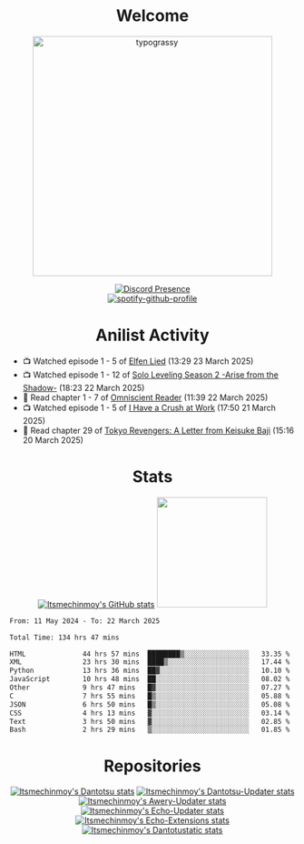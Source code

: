 <div align="center">

# Welcome
<a href="https://github.com/kawarimidoll/typograssy">
    <img alt="typograssy" src="https://typograssy.deno.dev/api?text=%E3%82%88%E3%81%86%E3%81%93%E3%81%9D%E3%81%BF%E3%81%AA%E3%81%95%E3%82%93%20-%20Itsmechinmoy--&&l0=none&l1=82d9d0&l2=027353&l3=038c4c&l4=01402e&bg=none&frame=none&speed=100&comment=" width="421.99">
</a>

[![Discord Presence](https://lanyard.cnrad.dev/api/523539866311720963?theme=dark&bg=Oe1116&animated=false&hideDiscrim=true&borderRadius=30px&hideActivity=whenNotUsed)](https://discord.com/users/523539866311720963)<br>
[![spotify-github-profile](https://spotify-github-profile.kittinanx.com/api/view?uid=31zczwoe3obxakjgkio7anubhkaq&cover_image=true&theme=novatorem&show_offline=true&background_color=121212&interchange=false&bar_color=53b14f&bar_color=ffffff&bar_color_cover=false)](https://spotify-github-profile.vercel.app/api/view?uid=31zczwoe3obxakjgkio7anubhkaq&redirect=true)
</div>

<div align="center">

# Anilist Activity
</div>
<!-- ANILIST_ACTIVITY:start -->

-   📺 Watched episode 1 - 5 of [Elfen Lied](https://anilist.co/anime/226) (13:29 23 March 2025)
-   📺 Watched episode 1 - 12 of [Solo Leveling Season 2 -Arise from the Shadow-](https://anilist.co/anime/176496) (18:23 22 March 2025)
-   📖 Read chapter 1 - 7 of [Omniscient Reader](https://anilist.co/manga/119257) (11:39 22 March 2025)
-   📺 Watched episode 1 - 5 of [I Have a Crush at Work](https://anilist.co/anime/179696) (17:50 21 March 2025)
-   📖 Read chapter 29 of [Tokyo Revengers: A Letter from Keisuke Baji](https://anilist.co/manga/151997) (15:16 20 March 2025)

<!-- ANILIST_ACTIVITY:end -->
<div align="center">
    
# Stats
[![Itsmechinmoy's GitHub stats](https://github-readme-stats.vercel.app/api?username=itsmechinmoy&show_icons=true&theme=algolia)](https://github.com/anuraghazra/github-readme-stats)
<img src="https://github-readme-stackoverflow.vercel.app/?userID=25004176&theme=dark" height="194"/>
</div>
<!--START_SECTION:waka-->

```txt
From: 11 May 2024 - To: 22 March 2025

Total Time: 134 hrs 47 mins

HTML              44 hrs 57 mins  ████████▒░░░░░░░░░░░░░░░░   33.35 %
XML               23 hrs 30 mins  ████▒░░░░░░░░░░░░░░░░░░░░   17.44 %
Python            13 hrs 36 mins  ██▓░░░░░░░░░░░░░░░░░░░░░░   10.10 %
JavaScript        10 hrs 48 mins  ██░░░░░░░░░░░░░░░░░░░░░░░   08.02 %
Other             9 hrs 47 mins   █▓░░░░░░░░░░░░░░░░░░░░░░░   07.27 %
C                 7 hrs 55 mins   █▒░░░░░░░░░░░░░░░░░░░░░░░   05.88 %
JSON              6 hrs 50 mins   █▒░░░░░░░░░░░░░░░░░░░░░░░   05.08 %
CSS               4 hrs 13 mins   ▓░░░░░░░░░░░░░░░░░░░░░░░░   03.14 %
Text              3 hrs 50 mins   ▓░░░░░░░░░░░░░░░░░░░░░░░░   02.85 %
Bash              2 hrs 29 mins   ▒░░░░░░░░░░░░░░░░░░░░░░░░   01.85 %
```

<!--END_SECTION:waka-->
<div align="center">

# Repositories
[![Itsmechinmoy's Dantotsu stats](https://github-readme-stats.vercel.app/api/pin/?username=itsmechinmoy&repo=dantotsu&show_icons=true&theme=algolia&description_lines_count=1)](https://github.com/itsmechinmoy/dantotsu)
[![Itsmechinmoy's Dantotsu-Updater stats](https://github-readme-stats.vercel.app/api/pin/?username=itsmechinmoy&repo=dantotsu-updater&show_icons=true&theme=algolia&description_lines_count=1)](https://github.com/itsmechinmoy/dantotsu-updater)
[![Itsmechinmoy's Awery-Updater stats](https://github-readme-stats.vercel.app/api/pin/?username=itsmechinmoy&repo=awery-updater&show_icons=true&theme=algolia&description_lines_count=1)](https://github.com/itsmechinmoy/awery-updater)
[![Itsmechinmoy's Echo-Updater stats](https://github-readme-stats.vercel.app/api/pin/?username=itsmechinmoy&repo=echo-updater&show_icons=true&theme=algolia&description_lines_count=1)](https://github.com/itsmechinmoy/echo-updater)
[![Itsmechinmoy's Echo-Extensions stats](https://github-readme-stats.vercel.app/api/pin/?username=itsmechinmoy&repo=echo-extensions&show_icons=true&theme=algolia&description_lines_count=1)](https://github.com/itsmechinmoy/echo-extensions)
[![Itsmechinmoy's Dantotustatic stats](https://github-readme-stats.vercel.app/api/pin/?username=itsmechinmoy&repo=dantotustatic&show_icons=true&theme=algolia&description_lines_count=1)](https://github.com/itsmechinmoy/dantotustatic)
</div>
